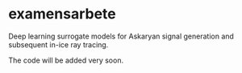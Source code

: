 # examensarbete
Deep learning surrogate models for Askaryan signal generation and subsequent in-ice ray tracing.

The code will be added very soon.
